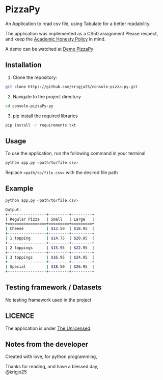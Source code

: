 # PizzaPy
An Application to read csv file, using Tabulate for a better readability.

The application was implemented as a CS50 assignment
Please respect, and keep the [Academic Honesty Policy](https://cs50.harvard.edu/x/2023/honesty/) in mind.

A demo can be watched at [Demo PizzaPy](https://cs50.harvard.edu/python/2022/psets/6/pizza/)

## Installation
1. Clone the repository:
```sh
git clone https://github.com/krigjo25/console-pizza-py.git
```

2. Navigate to the project directory

```sh
cd console-pizzaPy-py
```

3. pip install the required libraries
```sh
pip install -r requirements.txt
```

##  Usage
To use the application, run the following command in your terminal

```sh
python app.py <path/to/file.csv>
```
Replace `<path/to/file.csv>` with the desired file path

## Example
```sh
python app.py <path/to/file.csv>

Output:
+-----------------+---------+---------+
| Regular Pizza   | Small   | Large   |
+=================+=========+=========+
| Cheese          | $13.50  | $18.95  |
+-----------------+---------+---------+
| 1 topping       | $14.75  | $20.95  |
+-----------------+---------+---------+
| 2 toppings      | $15.95  | $22.95  |
+-----------------+---------+---------+
| 3 toppings      | $16.95  | $24.95  |
+-----------------+---------+---------+
| Special         | $18.50  | $26.95  |
+-----------------+---------+---------+
```

##  Testing framework / Datasets
No testing framework used in the project

## LICENCE
The application is under [The Unlicensed](./LICENCE).

## Notes from the developer
Created with love, for python programming,

Thanks for reading, and have a blessed day,<br>
@krigjo25